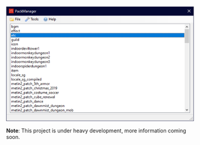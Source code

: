 ![PackMaker Screenshot](https://github.com/Akaritale/Packmanager/raw/master/.github/screenshot.png "PackMaker Screenshot")

**Note**: This project is under heavy development, more information coming soon. 